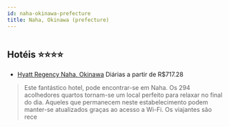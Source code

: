 ```yaml
---
id: naha-okinawa-prefecture
title: Naha, Okinawa (prefecture)
---
```


<center><img src="http://photos.hotelbeds.com/giata/49/495747/495747a_hb_a_001.jpg" alt="" /></center>


## Hotéis ⭐️⭐️⭐️⭐️

-    [Hyatt Regency Naha, Okinawa](https://www.hurb.com/aud/https://www.hurb.com/hoteis/naha/hyatt-regency-naha-okinawa-JNP-JP579436?cmp=18055) Diárias a partir de R$717.28
   > Este fantástico hotel, pode encontrar-se em Naha. Os 294 acolhedores quartos tornam-se um local perfeito para relaxar no final do dia. Aqueles que permanecem neste estabelecimento podem manter-se atualizados graças ao acesso a Wi-Fi. Os viajantes são rece
